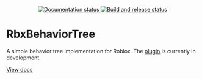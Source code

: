 <div align="center">
  <p>
    <a href="https://fangous.github.io/RbxBehaviorTree">
      <img src="https://github.com/Fangous/RbxBehaviorTree/actions/workflows/docs.yaml/badge.svg" alt="Documentation status" />
    </a>
    <a href="https://github.com/Fangous/RbxBehaviorTree/actions">
      <img src="https://github.com/Fangous/RbxBehaviorTree/actions/workflows/wally.yaml/badge.svg" alt="Build and release status" />
    </a>
  </p>
</div>

# RbxBehaviorTree

A simple behavior tree implementation for Roblox. The [plugin](https://github.com/Fangous/RbxBehaviorTree) is currently in development.

[View docs](https://fangous.github.io/RbxBehaviorTree/)

